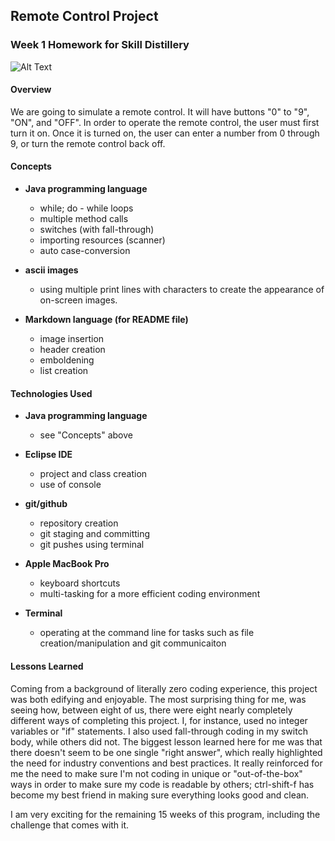 ## Remote Control Project

### Week 1 Homework for Skill Distillery 

![Alt Text](https://media.licdn.com/dms/image/C510BAQGcpYt2uJmayQ/company-logo_200_200/0?e=2159024400&v=beta&t=8O5Shdlep30sQ_juAPhlhUJi1jz-wl7FrJom6oG4cnw)
#### Overview
We are going to simulate a remote control. It will have buttons "0" to "9", "ON", and "OFF". In order to operate the remote control, the user must first turn it on. Once it is turned on, the user can enter a number from 0 through 9, or turn the remote control back off.
#### Concepts
* **Java programming language**

	* while; do - while loops
	* multiple method calls
	* switches (with fall-through)
	* importing resources (scanner)
	* auto case-conversion
	

* **ascii images**

	* using multiple print lines with characters to create the appearance of on-screen images. 
	
* **Markdown language (for README file)**

	* image insertion
	* header creation
	* emboldening
	* list creation
	
	
#### Technologies Used
* **Java programming language**

	* see "Concepts" above
	
* **Eclipse IDE**

	* project and class creation
	* use of console 
	
* **git/github**
	
	* repository creation
	* git staging  and committing
	* git pushes using terminal

* **Apple MacBook Pro**

	* keyboard shortcuts
	* multi-tasking for a more efficient coding environment
				
* **Terminal** 

	* operating at the command line for tasks such as file creation/manipulation and git communicaiton

#### Lessons Learned

Coming from a background of literally zero coding experience, this project was both edifying and enjoyable. The most surprising thing for me, was seeing how, between eight of us, there were eight nearly completely different ways of completing this project. I, for instance, used no integer variables or "if" statements. I also used fall-through coding in my switch body, while others did not. The biggest lesson learned here for me was that there doesn't seem to be one single "right answer", which really highlighted the need for industry conventions and best practices. It really reinforced for me the need to make sure I'm not coding in unique or "out-of-the-box" ways in order to make sure my code is readable by others; ctrl-shift-f has become my best friend in making sure everything looks good and clean. 

I am very exciting for the remaining 15 weeks of this program, including the challenge that comes with it. 
